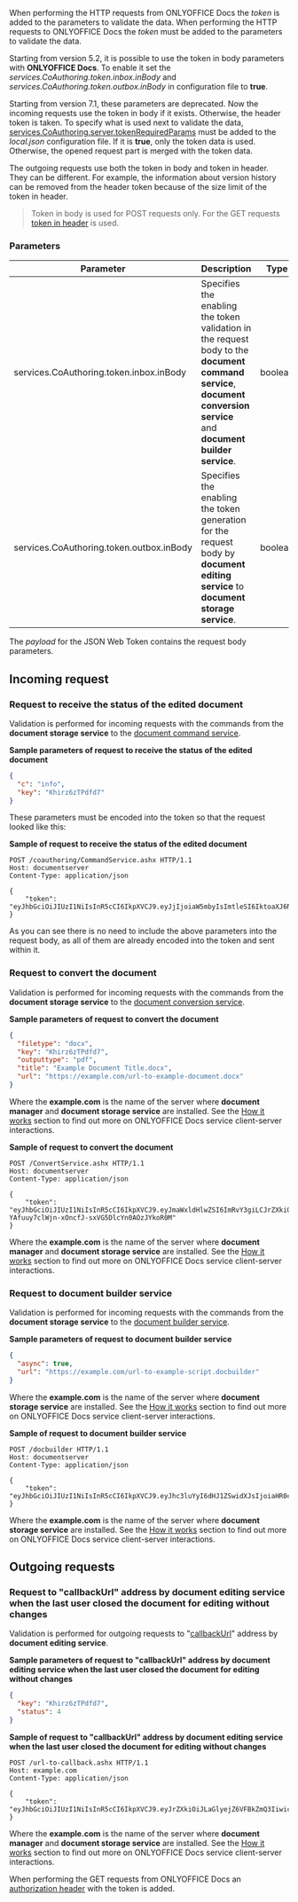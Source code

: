 When performing the HTTP requests from ONLYOFFICE Docs the *token* is added to the parameters to validate the data. When performing the HTTP requests to ONLYOFFICE Docs the *token* must be added to the parameters to validate the data.

Starting from version 5.2, it is possible to use the token in body parameters with **ONLYOFFICE Docs**. To enable it set the *services.CoAuthoring.token.inbox.inBody* and *services.CoAuthoring.token.outbox.inBody* in configuration file to **true**.

Starting from version 7.1, these parameters are deprecated. Now the incoming requests use the token in body if it exists. Otherwise, the header token is taken. To specify what is used next to validate the data, [services.CoAuthoring.server.tokenRequiredParams](https://helpcenter.onlyoffice.com/installation/docs-developer-configuring.aspx#services-CoAuthoring-server-tokenRequiredParams) must be added to the *local.json* configuration file. If it is **true**, only the token data is used. Otherwise, the opened request part is merged with the token data.

The outgoing requests use both the token in body and token in header. They can be different. For example, the information about version history can be removed from the header token because of the size limit of the token in header.

> Token in body is used for POST requests only. For the GET requests [token in header](../Token%20in%20header/index.md) is used.

### Parameters

| Parameter                                | Description                                                                                                                                                            | Type    | Example |
| ---------------------------------------- | ---------------------------------------------------------------------------------------------------------------------------------------------------------------------- | ------- | ------- |
| services.CoAuthoring.token.inbox.inBody  | Specifies the enabling the token validation in the request body to the **document command service**, **document conversion service** and **document builder service**. | boolean | false   |
| services.CoAuthoring.token.outbox.inBody | Specifies the enabling the token generation for the request body by **document editing service** to **document storage service**.                                      | boolean | false   |

The *payload* for the JSON Web Token contains the request body parameters.

## Incoming request

### Request to receive the status of the edited document

  Validation is performed for incoming requests with the commands from the **document storage service** to the [document command service](../../../Command%20service/index.md).

  **Sample parameters of request to receive the status of the edited document**

  ``` json
  {
    "c": "info",
    "key": "Khirz6zTPdfd7"
  }
  ```

  These parameters must be encoded into the token so that the request looked like this:

  **Sample of request to receive the status of the edited document**

  ``` http
  POST /coauthoring/CommandService.ashx HTTP/1.1
  Host: documentserver
  Content-Type: application/json

  {
      "token": "eyJhbGciOiJIUzI1NiIsInR5cCI6IkpXVCJ9.eyJjIjoiaW5mbyIsImtleSI6IktoaXJ6NnpUUGRmZDcifQ.r_6sThjFABsHMNHhkVdHDSz4jwkbXRQNYdvawkBGJgg"
  }
  ```

  As you can see there is no need to include the above parameters into the request body, as all of them are already encoded into the token and sent within it.

### Request to convert the document

  Validation is performed for incoming requests with the commands from the **document storage service** to the [document conversion service](../../../Conversion%20API/index.md).

  **Sample parameters of request to convert the document**

  ``` json
  {
    "filetype": "docx",
    "key": "Khirz6zTPdfd7",
    "outputtype": "pdf",
    "title": "Example Document Title.docx",
    "url": "https://example.com/url-to-example-document.docx"
  }
  ```

  Where the **example.com** is the name of the server where **document manager** and **document storage service** are installed. See the [How it works](../../../../Get%20Started/How%20It%20Works/index.md) section to find out more on ONLYOFFICE Docs service client-server interactions.

  **Sample of request to convert the document**

  ``` http
  POST /ConvertService.ashx HTTP/1.1
  Host: documentserver
  Content-Type: application/json

  {
      "token": "eyJhbGciOiJIUzI1NiIsInR5cCI6IkpXVCJ9.eyJmaWxldHlwZSI6ImRvY3giLCJrZXkiOiJLaGlyejZ6VFBkZmQ3Iiwib3V0cHV0dHlwZSI6InBkZiIsInRpdGxlIjoiRXhhbXBsZSBEb2N1bWVudCBUaXRsZS5kb2N4IiwidXJsIjoiaHR0cDovL2V4YW1wbGUuY29tL3VybC10by1leGFtcGxlLWRvY3VtZW50LmRvY3gifQ.U-YAfuuy7clWjn-xOncfJ-sxVG5DlcYn0AOzJYkoR0M"
  }
  ```

  Where the **example.com** is the name of the server where **document manager** and **document storage service** are installed. See the [How it works](../../../../Get%20Started/How%20It%20Works/index.md) section to find out more on ONLYOFFICE Docs service client-server interactions.

### Request to document builder service

  Validation is performed for incoming requests with the commands from the **document storage service** to the [document builder service](../../../../Get%20Started/How%20It%20Works/index.md).

  **Sample parameters of request to document builder service**

  ``` json
  {
    "async": true,
    "url": "https://example.com/url-to-example-script.docbuilder"
  }
  ```

  Where the **example.com** is the name of the server where **document storage service** are installed. See the [How it works](../../../../Get%20Started/How%20It%20Works/index.md) section to find out more on ONLYOFFICE Docs service client-server interactions.

  **Sample of request to document builder service**

  ``` http
  POST /docbuilder HTTP/1.1
  Host: documentserver
  Content-Type: application/json

  {
      "token": "eyJhbGciOiJIUzI1NiIsInR5cCI6IkpXVCJ9.eyJhc3luYyI6dHJ1ZSwidXJsIjoiaHR0cHM6Ly9leGFtcGxlLmNvbS91cmwtdG8tZXhhbXBsZS1zY3JpcHQuZG9jYnVpbGRlciJ9.dzoTbRzSMa95Fpg34CjnF3ZUPdGA2CnBedFL_qOOxAs"
  }
  ```

  Where the **example.com** is the name of the server where **document storage service** are installed. See the [How it works](../../../../Get%20Started/How%20It%20Works/index.md) section to find out more on ONLYOFFICE Docs service client-server interactions.

## Outgoing requests

### Request to "callbackUrl" address by document editing service when the last user closed the document for editing without changes

  Validation is performed for outgoing requests to "[callbackUrl](../../../../Usage%20API/Config/Editor/index.md#callbackurl)" address by **document editing service**.

  **Sample parameters of request to "callbackUrl" address by document editing service when the last user closed the document for editing without changes**

  ``` json
  {
    "key": "Khirz6zTPdfd7",
    "status": 4
  }
  ```

  **Sample of request to "callbackUrl" address by document editing service when the last user closed the document for editing without changes**

  ``` http
  POST /url-to-callback.ashx HTTP/1.1
  Host: example.com
  Content-Type: application/json

  {
      "token": "eyJhbGciOiJIUzI1NiIsInR5cCI6IkpXVCJ9.eyJrZXkiOiJLaGlyejZ6VFBkZmQ3Iiwic3RhdHVzIjo0fQ.gCyNKPpg6ISAnhvFQmRiY6BRqG6WPcEGgnK79hREdkU"
  }
  ```

  Where the **example.com** is the name of the server where **document manager** and **document storage service** are installed. See the [How it works](../../../../Get%20Started/How%20It%20Works/index.md) section to find out more on ONLYOFFICE Docs service client-server interactions.

  When performing the GET requests from ONLYOFFICE Docs an [authorization header](../Token%20in%20header/index.md) with the token is added.
